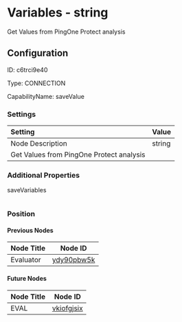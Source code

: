 # Variables - string 
Get Values from PingOne Protect analysis
## Configuration
ID:  c6trci9e40

Type: CONNECTION 

CapabilityName: saveValue

### Settings
| Setting | Value  |
| :------------------------ | ---------------------------------------- |
| Node Description | string 
Get Values from PingOne Protect analysis | 





### Additional Properties
saveVariables
```
```





### Position

#### Previous Nodes
| Node Title | Node ID |
| :------------- | ------------ |
| Evaluator | [ydy90pbw5k](./ydy90pbw5k.md) | 
 
 #### Future Nodes
| Node Title | Node ID |
| :------------- | ------------ |
| EVAL |[vkiofgjsix](./vkiofgjsix.md) | 